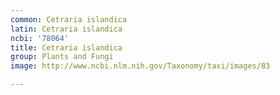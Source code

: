 ```yaml
---
common: Cetraria islandica
latin: Cetraria islandica
ncbi: '78064'
title: Cetraria islandica
group: Plants and Fungi
image: http://www.ncbi.nlm.nih.gov/Taxonomy/taxi/images/83

---
```

